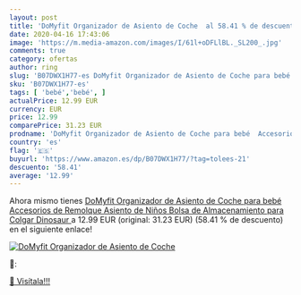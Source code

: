 ```yaml
---
layout: post
title: 'DoMyfit Organizador de Asiento de Coche  al 58.41 % de descuento'
date: 2020-04-16 17:43:06
image: 'https://m.media-amazon.com/images/I/61l+oDFLlBL._SL200_.jpg'
comments: true
category: ofertas
author: ring
slug: 'B07DWX1H77-es DoMyfit Organizador de Asiento de Coche para bebé...'
sku: 'B07DWX1H77-es'
tags: [ 'bebé','bebé', ]
actualPrice: 12.99 EUR
currency: EUR
price: 12.99
comparePrice: 31.23 EUR
prodname: 'DoMyfit Organizador de Asiento de Coche para bebé  Accesorios de Remolque  Asiento de Niños  Bolsa de Almacenamiento para Colgar  Dinosaur '
country: 'es'
flag: '🇪🇸'
buyurl: 'https://www.amazon.es/dp/B07DWX1H77/?tag=tolees-21'
descuento: '58.41'
average: '12.99'
---
```


Ahora mismo tienes [DoMyfit Organizador de Asiento de Coche para bebé  Accesorios de Remolque  Asiento de Niños  Bolsa de Almacenamiento para Colgar  Dinosaur ](https://www.amazon.es/dp/B07DWX1H77/?tag=tolees-21) a 12.99 EUR (original: 31.23 EUR) (58.41 %  de descuento) en el siguiente enlace!

[![DoMyfit Organizador de Asiento de Coche ](https://m.media-amazon.com/images/I/61l+oDFLlBL._SL200_.jpg)](https://www.amazon.es/dp/B07DWX1H77/?tag=tolees-21)

🔎:


[🛒 Visítala!!!](https://www.amazon.es/dp/B07DWX1H77/?tag=tolees-21)
